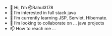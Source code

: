 - 👋 Hi, I’m @Rahul3178
- 👀 I’m interested in full stack java
- 🌱 I’m currently learning JSP, Servlet, Hibernate. 
- 💞️ I’m looking to collaborate on ...  java projects 
- 📫 How to reach me ...

<!---
Rahul3178/Rahul3178 is a ✨ special ✨ repository because its `README.md` (this file) appears on your GitHub profile.
You can click the Preview link to take a look at your changes.
--->
